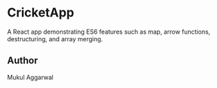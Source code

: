 # CricketApp

A React app demonstrating ES6 features such as map, arrow functions, destructuring, and array merging.

## Author
Mukul Aggarwal
